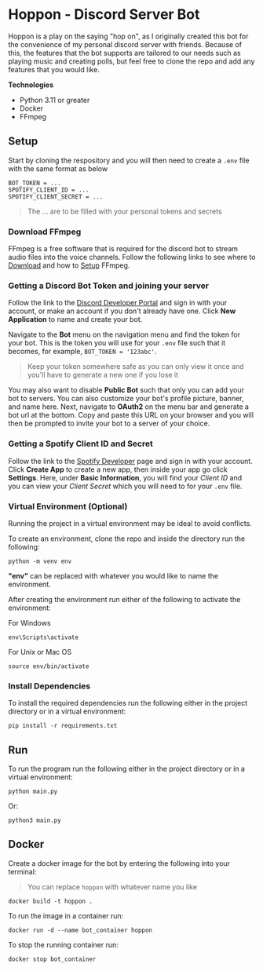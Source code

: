 # Hoppon - Discord Server Bot
Hoppon is a play on the saying "hop on", as I originally created this bot for the convenience of my personal discord server with friends. Because of this, the features that the bot supports are tailored to our needs such as playing music and creating polls, but feel free to clone the repo and add any features that you would like. 

**Technologies**
- Python 3.11 or greater 
- Docker
- FFmpeg

## Setup
Start by cloning the respository and you will then need to create a `.env` file with the same format as below

```
BOT_TOKEN = ...
SPOTIFY_CLIENT_ID = ...
SPOTIFY_CLIENT_SECRET = ...
```
> The ... are to be filled with your personal tokens and secrets

### Download FFmpeg
FFmpeg is a free software that is required for the discord bot to stream audio files into the voice channels. Follow the following links to see where to [Download](https://www.ffmpeg.org/download.html) and how to [Setup](https://www.wikihow.com/Install-FFmpeg-on-Windows) FFmpeg.

### Getting a Discord Bot Token and joining your server

Follow the link to the [Discord Developer Portal](https://discord.com/developers/applications) and sign in with your account, or make an account if you don't already have one.
Click **New Application** to name and create your bot. 

Navigate to the **Bot** menu on the navigation menu and find the token for your bot. This is the token you will use for your `.env` file such that it becomes, for example, `BOT_TOKEN = '123abc'`. 

> Keep your token somewhere safe as you can only view it once and you'll have to generate a new one if you lose it

You may also want to disable **Public Bot** such that only you can add your bot to servers. You can also customize your bot's profile picture, banner, and name here. Next, navigate to **OAuth2** on the menu bar and generate a bot url at the bottom. Copy and paste this URL on your browser and you will then be prompted to invite your bot to a server of your choice.


### Getting a Spotify Client ID and Secret
Follow the link to the [Spotify Developer](https://developer.spotify.com/dashboard) page and sign in with your account. Click **Create App** to create a new app, then inside your app go click **Settings**. Here, under **Basic Information**, you will find your *Client ID* and you can view your *Client Secret* which you will need to for your `.env` file.

### Virtual Environment (Optional)

Running the project in a virtual environment may be ideal to avoid conflicts.

To create an environment, clone the repo and inside the directory run the following:

```
python -m venv env
```

**"env"** can be replaced with whatever you would like to name the environment.


After creating the environment run either of the following to activate the environment:

For Windows
```
env\Scripts\activate
```

For Unix or Mac OS
```
source env/bin/activate
```

### Install Dependencies

To install the required dependencies run the following either in the project directory or in a virtual environment:

```
pip install -r requirements.txt
```
## Run 
To run the program run the following either in the project directory or in a virtual environment:

``` 
python main.py
```

Or:
```
python3 main.py
```

## Docker

Create a docker image for the bot by entering the following into your terminal:

> You can replace `hoppon` with whatever name you like

```
docker build -t hoppon . 
```

To run the image in a container run:

```
docker run -d --name bot_container hoppon 
```

To stop the running container run:

```
docker stop bot_container
```





